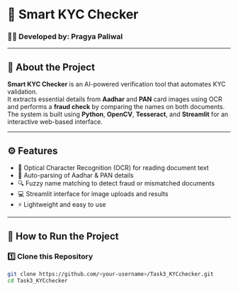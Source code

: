 # 🪪 Smart KYC Checker

### 👩‍💻 Developed by: Pragya Paliwal

---

## 📘 About the Project
**Smart KYC Checker** is an AI-powered verification tool that automates KYC validation.  
It extracts essential details from **Aadhar** and **PAN** card images using OCR and performs a **fraud check** by comparing the names on both documents.  
The system is built using **Python**, **OpenCV**, **Tesseract**, and **Streamlit** for an interactive web-based interface.

---

## ⚙️ Features
- 🧠 Optical Character Recognition (OCR) for reading document text  
- 📄 Auto-parsing of Aadhar & PAN details  
- 🔍 Fuzzy name matching to detect fraud or mismatched documents  
- 💻 Streamlit interface for image uploads and results  
- ⚡ Lightweight and easy to use

---

## 🚀 How to Run the Project

### 1️⃣ Clone this Repository
```bash
git clone https://github.com/<your-username>/Task3_KYCchecker.git
cd Task3_KYCchecker

